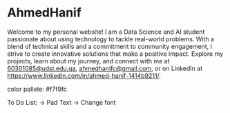 # AhmedHanif
Welcome to my personal website! I am a Data Science and AI student passionate about using technology to tackle real-world problems. With a blend of technical skills and a commitment to community engagement, I strive to create innovative solutions that make a positive impact. Explore my projects, learn about my journey, and connect with me at
60301085@udst.edu.qa, ahmedhanifc@gmail.com, or on LinkedIn at https://www.linkedin.com/in/ahmed-hanif-1414b9211/.


color pallete:
#f7f9fc

To Do List:
-> Pad Text
-> Change font